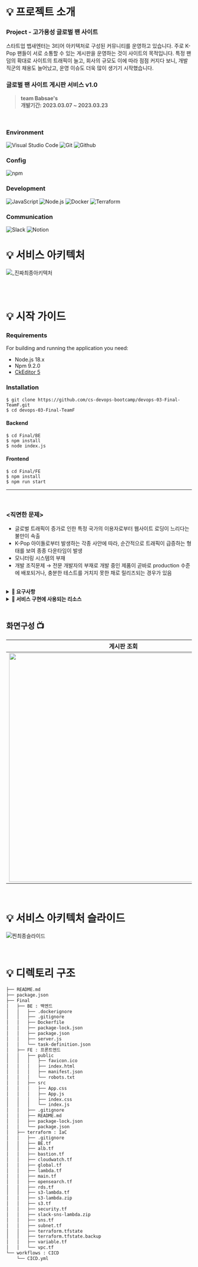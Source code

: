 # 💡 프로젝트 소개

<h3>Project - 고가용성 글로벌 팬 사이트</h3>

스타트업 뱁새엔터는 3티어 아키텍처로 구성된 커뮤니티를 운영하고 있습니다. 주로 K-Pop 팬들이 서로 소통할 수 있는 게시판을 운영하는 것이 사이트의 목적입니다.
특정 팬덤의 확대로 사이트의 트래픽이 늘고, 회사의 규모도 이에 따라 점점 커지다 보니, 개발 직군의 채용도 늘어났고, 운영 이슈도 더욱 많이 생기기 시작했습니다.
<br/>
### 글로벌 팬 사이트 게시판 서비스 v1.0
> **team Babsae's** <br/> **개발기간:  2023.03.07 ~ 2023.03.23**

<br>

### Environment
![Visual Studio Code](https://img.shields.io/badge/Visual%20Studio%20Code-007ACC?style=for-the-badge&logo=Visual%20Studio%20Code&logoColor=white)
![Git](https://img.shields.io/badge/Git-F05032?style=for-the-badge&logo=Git&logoColor=white)
![Github](https://img.shields.io/badge/GitHub-181717?style=for-the-badge&logo=GitHub&logoColor=white)             

### Config
![npm](https://img.shields.io/badge/npm-CB3837?style=for-the-badge&logo=npm&logoColor=white)        

### Development
![JavaScript](https://img.shields.io/badge/JavaScript-F7DF1E?style=for-the-badge&logo=Javascript&logoColor=white)
![Node.js](https://img.shields.io/badge/Node.js-339933?style=for-the-badge&logo=Node.js&logoColor=white)
![Docker](https://img.shields.io/badge/Docker-2496ED?style=for-the-badge&logo=Docker&logoColor=white)
![Terraform](https://img.shields.io/badge/Terraform-7B42BC?style=for-the-badge&logo=Terraform&logoColor=whtie)

### Communication
![Slack](https://img.shields.io/badge/Slack-4A154B?style=for-the-badge&logo=Slack&logoColor=white)
![Notion](https://img.shields.io/badge/Notion-000000?style=for-the-badge&logo=Notion&logoColor=white)

# 💡 서비스 아키텍처
![_진짜최종아키텍처](https://user-images.githubusercontent.com/119268657/227091328-fa1f864d-b672-4068-8fe2-2be2d282f349.png)

<br>

<br>

# 💡 시작 가이드
###
<h3>Requirements</h3>
For building and running the application you need:
 
 - Node.js 18.x
 - Npm 9.2.0
 - [CkEditor 5](https://ckeditor.com/docs/ckeditor5/latest/installation/frameworks/react.html)
 
<h3>Installation</h3>

```
$ git clone https://github.com/cs-devops-bootcamp/devops-03-Final-TeamF.git
$ cd devops-03-Final-TeamF
```
#### Backend
```
$ cd Final/BE
$ npm install
$ node index.js 
```

#### Frontend
```
$ cd Final/FE
$ npm install 
$ npm run start
```
---

<br>
<h3><직면한 문제></h3>

 - 글로벌 트래픽이 증가로 인한 특정 국가의 이용자로부터 웹사이트 로딩이 느리다는 불만이 속출
 - K-Pop 아이돌로부터 발생하는 각종 사안에 따라, 순간적으로 트래픽이 급증하는 형태를 보여 종종 다운타임이 발생
 - 모니터링 시스템의 부재
 - 개발 조직문제 → 전문 개발자의 부재로 개발 중인 제품이 곧바로 production 수준에 배포되거나, 충분한 테스트를 거치지 못한 채로 릴리즈되는 경우가 있음

   
<br>
<details>
    <summary><strong>📍 요구사항 </strong></summary>
   <br>
   
   요구사항 | *
   -- | --
   CRUD 기능을 포함한 간단한 3티어 REST API | - 회원 가입 <br/>- 로그인 <br/>- 게시글 읽기,쓰기
   CI/CD 파이프라인을 만들고, dev/staging/production 수준을 구분 및 릴리즈 정책 생성 | git branch 및 릴리즈 여부에 따라 <br/> dev/staging/production 수준 분리
   서버 및 데이터베이스의 고가용성 달성 및 순간적인 트래픽 증가 대응 | 
   모니터링 시스템을 구축 또는 CloudWatch 대시보드를 통해 모니터링 | 
   모든 서버는 컨테이너 환경에서 구현 | 
   서버 및 데이터베이스는 AZ 단위의 가용성 확보 | 
   순간적인 트래픽 증가에 대응 | - 주로 국가별 트래픽 및 응답시간 확인 <br/> - 글로벌 트래픽 대응을 위한 방안 제시
   기본적인 보안 요구 사항 충족 | - 서브넷 분리
   IaC화 진행 | 
   CDN의 효과 증명 | 

   

   <br>


</details>


<details>
    <summary><strong>📍 서비스 구현에 사용되는 리소스 </strong></summary>
OS - Ubuntu
Web Server - Nginx

**AWS Cloud**

Network
>Internet Gateway
  ELB
  NAT gateway
  ASG

Container Service
  >ECS (Fargate)
    - ECR

Database
  >RDS Aurora

Storage
  > S3
     - Bucket

Monitering tool
  >CloudWatch
     - alarm
    AWS OpenSearch

Performance test tool
  >k6

CDN & Domain service
  >Cloud front
    route53

Security
  >AWS Shield
    AWS WAF
    AWS Firewall manager
    ASM

External Services
>Slack
  Kibana
  Github Action

Other Service
> Lambda
   SNS
   SQS

<br>
</details>

<br>

## 화면구성 📺
| 게시판 조회 | 게시판 입력 |
| :--------------------------------------------: | :--------------------------------------------: |
| <image width="620" src="https://user-images.githubusercontent.com/119159558/227081039-4d727b7e-4dbf-4357-9199-d4d9238a1cfb.png"/> | <image width="620" src="https://user-images.githubusercontent.com/119159558/227081274-a44b58c5-1e54-4b23-9b1b-f795f51563bc.png"/> |
<br>


# 💡 서비스 아키텍처 슬라이드
![찐최종슬라이드](https://user-images.githubusercontent.com/119268657/227088861-10b59705-4eb3-49a3-a7c3-e6396f5445a9.png)


<br>

# 💡 디렉토리 구조

``` bash
├── README.md
├── package.json
├── Final 
│   ├── BE : 백엔드
│   │   ├── .dockerignore
│   │   ├── .gitignore
│   │   ├── Dockerfile
│   │   ├── package-lock.json
│   │   ├── package.json
│   │   ├── server.js
│   │   └── task-definition.json
│   ├── FE : 프론트엔드
│   │   ├── public
│   │   │   ├── favicon.ico
│   │   │   ├── index.html
│   │   │   ├── manifest.json
│   │   │   └── robots.txt
│   │   ├── src
│   │   │   ├── App.css
│   │   │   ├── App.js
│   │   │   ├── index.css
│   │   │   └── index.js
│   │   ├── .gitignore
│   │   ├── README.md
│   │   ├── package-lock.json
│   │   └── package.json
│   ├── terraform : IaC
│   │   ├── .gitignore
│   │   ├── BE.tf 
│   │   ├── alb.tf
│   │   ├── bastion.tf 
│   │   ├── cloudwatch.tf
│   │   ├── global.tf
│   │   ├── lambda.tf
│   │   ├── main.tf
│   │   ├── opensearch.tf
│   │   ├── rds.tf
│   │   ├── s3-lambda.tf
│   │   ├── s3-lambda.zip
│   │   ├── s3.tf
│   │   ├── security.tf
│   │   ├── slack-sns-lambda.zip
│   │   ├── sns.tf
│   │   ├── subnet.tf
│   │   ├── terraform.tfstate
│   │   ├── terraform.tfstate.backup
│   │   ├── variable.tf 
│   │   └── vpc.tf
└── workflows : CICD
    └── CICD.yml
```


<br>
